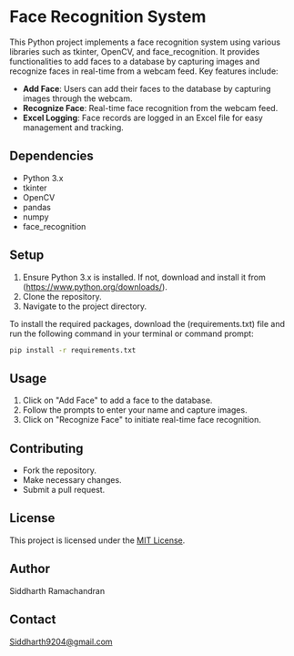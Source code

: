 # Face Recognition System

This Python project implements a face recognition system using various libraries such as tkinter, OpenCV, and face_recognition. It provides functionalities to add faces to a database by capturing images and recognize faces in real-time from a webcam feed. Key features include:

- **Add Face**: Users can add their faces to the database by capturing images through the webcam.
- **Recognize Face**: Real-time face recognition from the webcam feed.
- **Excel Logging**: Face records are logged in an Excel file for easy management and tracking.

## Dependencies
- Python 3.x
- tkinter
- OpenCV
- pandas
- numpy
- face_recognition

## Setup
1. Ensure Python 3.x is installed. If not, download and install it from (https://www.python.org/downloads/).
2. Clone the repository.
3. Navigate to the project directory.

To install the required packages, download the (requirements.txt) file and run the following command in your terminal or command prompt:
```bash
pip install -r requirements.txt
```
## Usage
1. Click on "Add Face" to add a face to the database.
2. Follow the prompts to enter your name and capture images.
3. Click on "Recognize Face" to initiate real-time face recognition.

## Contributing
- Fork the repository.
- Make necessary changes.
- Submit a pull request.

## License
This project is licensed under the [MIT License](LICENSE).

## Author
Siddharth Ramachandran

## Contact
Siddharth9204@gmail.com

